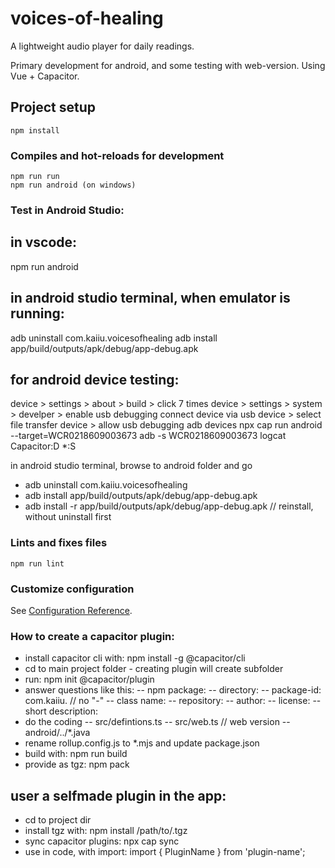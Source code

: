 # voices-of-healing

A lightweight audio player for daily readings.

Primary development for android, and some testing with web-version.
Using Vue + Capacitor.

## Project setup
```
npm install
```

### Compiles and hot-reloads for development
```
npm run run
npm run android (on windows)
```

### Test in Android Studio:
in vscode:
----------
npm run android

in android studio terminal, when emulator is running:
-----------------------------------------------------
adb uninstall com.kaiiu.voicesofhealing
adb install app/build/outputs/apk/debug/app-debug.apk

for android device testing:
--------------------
device > settings > about > build > click 7 times
device > settings > system > develper > enable usb debugging
connect device via usb
device > select file transfer
device > allow usb debugging
adb devices
npx cap run android --target=WCR0218609003673
adb -s WCR0218609003673  logcat Capacitor:D *:S

in android studio terminal, browse to android folder and go
- adb uninstall com.kaiiu.voicesofhealing
- adb install app/build/outputs/apk/debug/app-debug.apk
- adb install -r app/build/outputs/apk/debug/app-debug.apk // reinstall, without uninstall first

### Lints and fixes files
```
npm run lint
```

### Customize configuration
See [Configuration Reference](https://cli.vuejs.org/config/).



### How to create a capacitor plugin:
- install capacitor cli with: npm install -g @capacitor/cli
- cd to main project folder - creating plugin will create subfolder
- run: npm init @capacitor/plugin
- answer questions like this:
-- npm package: <plugin-name>
-- directory: <plugin-name>
-- package-id: com.kaiiu.<pluginname> // no "-"
-- class name: <PluginName>
-- repository: <provide a github repo>
-- author: <any string>
-- license: <any that fits>
-- short description: <any that fits>
- do the coding
-- src/defintions.ts
-- src/web.ts // web version
-- android/../*.java
- rename rollup.config.js to *.mjs and update package.json
- build with: npm run build
- provide as tgz: npm pack

## user a selfmade plugin in the app:
- cd to project dir
- install tgz with: npm install /path/to/<plugin>.tgz
- sync capacitor plugins: npx cap sync
- use in code, with import: import { PluginName } from 'plugin-name';



